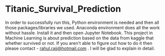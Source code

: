 # Titanic_Survival_Prediction

In order to successfully run this, Python environment is needed and then all those packages/libraries we used.
Anaconda environment does all the work without hassle. Install it and then open Jupyter Notebook.
This project in Machine Learning is about prediction based on the data from kaggle that whether survived or not.
 If you aren't able to figure out how to do it then please contact - rahul.rajj@hotmail.com . I will be glad to explain in detail.
